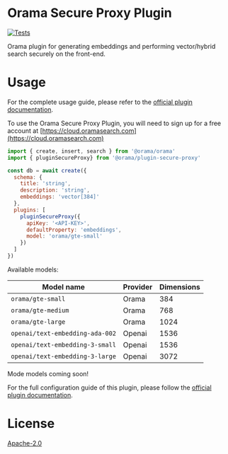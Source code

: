 # Orama Secure Proxy Plugin

[![Tests](https://github.com/askorama/orama/actions/workflows/turbo.yml/badge.svg)](https://github.com/askorama/orama/actions/workflows/turbo.yml)

Orama plugin for generating embeddings and performing vector/hybrid search securely on the front-end.

# Usage

For the complete usage guide, please refer to the [official plugin documentation](https://docs.oramasearch.com/open-source/plugins/plugin-secure-proxy).

To use the Orama Secure Proxy Plugin, you will need to sign up for a free account at [https://cloud.oramasearch.com](https://cloud.oramasearch.com)

```js
import { create, insert, search } from '@orama/orama'
import { pluginSecureProxy} from '@orama/plugin-secure-proxy'

const db = await create({
  schema: {
    title: 'string',
    description: 'string',
    embeddings: 'vector[384]'
  },
  plugins: [
    pluginSecureProxy({
      apiKey: '<API-KEY>',
      defaultProperty: 'embeddings',
      model: 'orama/gte-small'
    })
  ]
})
```

Available models:

| Model name                       | Provider | Dimensions |
| -------------------------------- | -------- | ---------- |
| `orama/gte-small`                | Orama    | 384        |
| `orama/gte-medium`               | Orama    | 768        |
| `orama/gte-large`                | Orama    | 1024       |
| `openai/text-embedding-ada-002`  | Openai   | 1536       |
| `openai/text-embedding-3-small`  | Openai   | 1536       |
| `openai/text-embedding-3-large`  | Openai   | 3072       |

Mode models coming soon!

For the full configuration guide of this plugin, please follow the [official plugin documentation](https://docs.oramasearch.com/open-source/plugins/plugin-secure-proxy).

# License

[Apache-2.0](/LICENSE.md)
